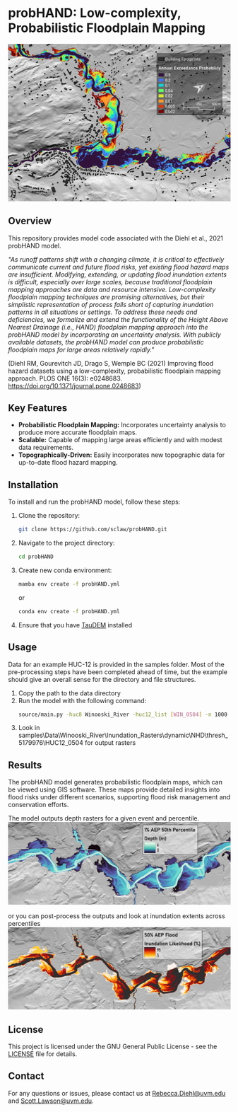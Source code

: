 # probHAND: Low-complexity, Probabilistic Floodplain Mapping

![ProbHAND Logo](/images/probHAND_main.jpg)

## Overview

This repository provides model code associated with the Diehl et al., 2021 probHAND model.

<i>"As runoff patterns shift with a changing climate, it is critical to effectively communicate current and future flood risks, yet existing flood hazard maps are insufficient. Modifying, extending, or updating flood inundation extents is difficult, especially over large scales, because traditional floodplain mapping approaches are data and resource intensive. Low-complexity floodplain mapping techniques are promising alternatives, but their simplistic representation of process falls short of capturing inundation patterns in all situations or settings. To address these needs and deficiencies, we formalize and extend the functionality of the Height Above Nearest Drainage (i.e., HAND) floodplain mapping approach into the probHAND model by incorporating an uncertainty analysis. With publicly available datasets, the probHAND model can produce probabilistic floodplain maps for large areas relatively rapidly."</i>

(Diehl RM, Gourevitch JD, Drago S, Wemple BC (2021) Improving flood hazard datasets using a low-complexity, probabilistic floodplain mapping approach. PLOS ONE 16(3): e0248683. https://doi.org/10.1371/journal.pone.0248683)

## Key Features

- **Probabilistic Floodplain Mapping:** Incorporates uncertainty analysis to produce more accurate floodplain maps.
- **Scalable:** Capable of mapping large areas efficiently and with modest data requirements.
- **Topographically-Driven:** Easily incorporates new topographic data for up-to-date flood hazard mapping.

## Installation

To install and run the probHAND model, follow these steps:

1. Clone the repository:
    ```bash
    git clone https://github.com/sclaw/probHAND.git
    ```
2. Navigate to the project directory:
    ```bash
    cd probHAND
    ```
3. Create new conda environment:
    ```bash
    mamba env create -f probHAND.yml
    ```
    or
    ```bash
    conda env create -f probHAND.yml
    ```
4. Ensure that you have <a href="(https://hydrology.usu.edu/taudem/taudem5/)">TauDEM</a> installed 

## Usage

Data for an example HUC-12 is provided in the samples folder.  Most of the pre-processing steps have been completed ahead of time, but the example should give an overall sense for the directory and file structures.

1. Copy the path to the data directory
2. Run the model with the following command:
    ```bash
    source/main.py -huc8 Winooski_River -huc12_list [WIN_0504] -n 1000 -percentiles [50] -resolutions [1.0] -reach_type NHD -data_folder "\path\to\samples"
    ```
3. Look in samples\Data\Winooski_River\Inundation_Rasters\dynamic\NHD\thresh_5179976\HUC12_0504 for output rasters

## Results

The probHAND model generates probabilistic floodplain maps, which can be viewed using GIS software. These maps provide detailed insights into flood risks under different scenarios, supporting flood risk management and conservation efforts.

The model outputs depth rasters for a given event and percentile.
![Depth Map](images/depth_ex.jpg)

or you can post-process the outputs and look at inundation extents across percentiles
![Percentile Map](images/percentile_ex.jpg)



## License

This project is licensed under the GNU General Public License - see the [LICENSE](LICENSE) file for details.

## Contact

For any questions or issues, please contact us at [Rebecca.Diehl@uvm.edu](mailto:Rebecca.Diehl@uvm.edu) and [Scott.Lawson@uvm.edu](mailto:Scott.Lawson@uvm.edu).
